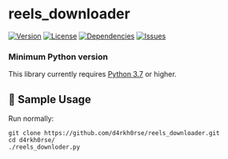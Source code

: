 # reels_downloader

[![Version](https://img.shields.io/pypi/pyversions/insta-scrape)](https://www.python.org/downloads/release/python-360/)
[![License](http://img.shields.io/:license-mit-blue.svg?style=flat-square)](https://opensource.org/licenses/MIT)
[![Dependencies](https://img.shields.io/librariesio/github/chris-greening/instascrape)](https://github.com/d4rkh0rse/reels_downloader/blob/master/requirements.txt)
[![Issues](https://img.shields.io/github/issues/chris-greening/instascrape?style=flat)](https://github.com/d4rkh0rse/reels_downloader/issues)



### Minimum Python version

This library currently requires [Python 3.7](https://www.python.org/downloads/release/python-370/) or higher.


## :mag_right: Sample Usage <a name="features"></a>

Run normally:

~~~
git clone https://github.com/d4rkh0rse/reels_downloader.git
cd d4rkh0rse/
./reels_downloder.py
~~~
